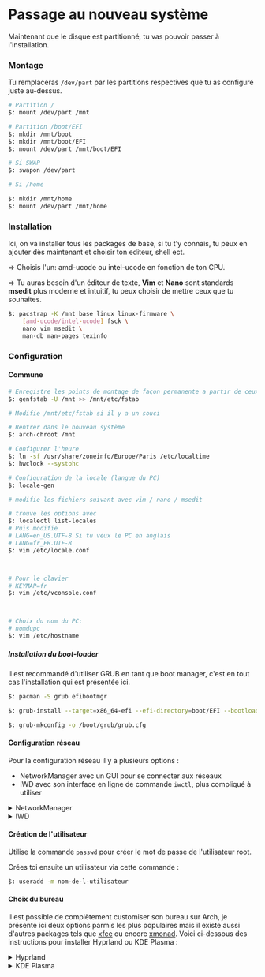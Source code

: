 # Passage au nouveau système

Maintenant que le disque est partitionné, tu vas pouvoir passer à l'installation.

### Montage
Tu remplaceras `/dev/part` par les partitions respectives que tu as configuré juste au-dessus.

```sh
# Partition /
$: mount /dev/part /mnt

# Partition /boot/EFI
$: mkdir /mnt/boot
$: mkdir /mnt/boot/EFI
$: mount /dev/part /mnt/boot/EFI

# Si SWAP
$: swapon /dev/part

# Si /home

$: mkdir /mnt/home
$: mount /dev/part /mnt/home
```

### Installation

Ici, on va installer tous les packages de base, si tu t'y connais, tu peux en ajouter dès maintenant et choisir ton editeur, shell ect.

=> Choisis l'un: amd-ucode ou intel-ucode en fonction de ton CPU.

=> Tu auras besoin d'un éditeur de texte, **Vim** et **Nano** sont standards **msedit** plus moderne et intuitif, tu peux choisir de mettre ceux que tu souhaites.

```sh
$: pacstrap -K /mnt base linux linux-firmware \
	[amd-ucode/intel-ucode] fsck \
	nano vim msedit \
	man-db man-pages texinfo
```

### Configuration

#### Commune

```sh
# Enregistre les points de montage de façon permanente a partir de ceux du moment
$: genfstab -U /mnt >> /mnt/etc/fstab

# Modifie /mnt/etc/fstab si il y a un souci

# Rentrer dans le nouveau système
$: arch-chroot /mnt

# Configurer l'heure
$: ln -sf /usr/share/zoneinfo/Europe/Paris /etc/localtime
$: hwclock --systohc

# Configuration de la locale (langue du PC)
$: locale-gen

# modifie les fichiers suivant avec vim / nano / msedit

# trouve les options avec
$: localectl list-locales
# Puis modifie
# LANG=en_US.UTF-8 Si tu veux le PC en anglais
# LANG=fr_FR.UTF-8
$: vim /etc/locale.conf



# Pour le clavier
# KEYMAP=fr
$: vim /etc/vconsole.conf



# Choix du nom du PC:
# nomdupc
$: vim /etc/hostname
```

##### Installation du boot-loader
Il est recommandé d'utiliser GRUB en tant que boot manager, c'est en tout cas l'installation qui est présentée ici.
```sh 
$: pacman -S grub efibootmgr

$: grub-install --target=x86_64-efi --efi-directory=boot/EFI --bootloader-id=GRUB 

$: grub-mkconfig -o /boot/grub/grub.cfg
```

#### Configuration réseau
Pour la configuration réseau il y a plusieurs options : 

- NetworkManager avec un GUI pour se connecter aux réseaux 
- IWD avec son interface en ligne de commande `iwctl`, plus compliqué à utiliser

<details>
<summary>NetworkManager</summary>
=> TODO
</details>
<details>
<summary>IWD</summary>

Installe d'abord iwd :
```sh
$: pacman -S iwd
```

Ensuite, active les services nécessaires :
```sh
$: systemctl enable iwd
$: systemctl enbable systemd-networkd
$: systemctl enable systemd-resolved
```

Il faut maintenant config iwd pour pouvoir se connecter à un réseau wifi, pour ethernet on le fera plus tard. On va donc créer le fichier de configuration pour iwd :
```sh
$: touch /etc/iwd/main.conf
$: vim /etc/iwd/main.conf
```
Ensuite, colle ça dans ce fichier : 
```sh
[General]
EnableNetworkConfiguration=true

[Network]
NameResolvingService=systemd
```
Enfin, restart iwd.
Pour te connecter à un WIFI :
```c
[iwd]# device list
// Remplace <name> en dessous par le nom du device (c'est souvent wlan0)
[iwd]# device <name> set-property Powered on
[iwd]# station <name> scan
[iwd]# station <name> get-networks
[iwd]# station <name> connect SSID
```
Pour la connexion ethernet, on va utiliser systemd. => TODO 
</details>

#### Création de l'utilisateur
Utilise la commande ```passwd``` pour créer le mot de passe de l'utilisateur root. 

Crées toi ensuite un utilisateur via cette commande :
```sh
$: useradd -m nom-de-l-utilisateur
```
#### Choix du bureau
Il est possible de complètement customiser son bureau sur Arch, je présente ici deux options parmis les plus populaires mais il existe aussi d'autres packages tels que [xfce](https://wiki.archlinux.org/title/Xfce) ou encore [xmonad](https://wiki.archlinux.org/title/Xmonad). Voici ci-dessous des instructions pour installer Hyprland ou KDE Plasma : 
<details>
<summary>Hyprland</summary>
=> TODO
</details>
<details>
<summary>KDE Plasma</summary>
=> TODO
</details>

